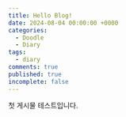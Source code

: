 ```yaml
---
title: Hello Blog!
date: 2024-08-04 00:00:00 +0000
categories:
  - Doodle
  - Diary
tags:
  - diary
comments: true
published: true
incomplete: false
---
```

첫 게시물 테스트입니다. 


